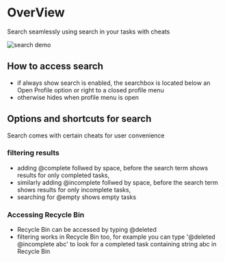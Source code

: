 # OverView
Search seamlessly using search in your tasks with cheats

![search demo](../../files/search/demo-light.gif)

## How to access search
- if always show search is enabled, the searchbox is located below an Open Profile option or right to a closed profile menu
 - otherwise hides when profile menu is open

## Options and shortcuts for search
Search comes with certain cheats for user convenience

### filtering results
- adding @complete follwed by space, before the search term shows results for only completed tasks,
- similarly adding @incomplete follwed by space, before the search term shows results for only incomplete tasks,
- searching for @empty shows empty tasks

### Accessing Recycle Bin
- Recycle Bin can be accessed by typing @deleted
- filtering works in Recycle Bin too, for example you can type '@deleted @incomplete abc' to look for a completed task containing string abc in Recycle Bin